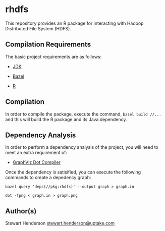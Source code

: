 # rhdfs

This repository provides an R package for interacting with Hadoop Distributed File System (HDFS).

## Compilation Requirements

The basic project requirements are as follows:

* [JDK](https://java.com/en/download/)

* [Bazel](https://bazel.build/)

* [R](https://www.r-project.org/)

## Compilation

In order to compile the package, execute the command, `bazel build //...` and this 
will build the R package and its Java dependency.

## Dependency Analysis

In order to perform a dependency analysis of the project, you will need to meet an extra requirement of:

* [GraphViz Dot Compiler](https://www.graphviz.org/)

Once the dependency is satisified, you can execute the following commands to create a depedency graph:

    bazel query 'deps(//pkg:rhdfs)' --output graph > graph.in

    dot -Tpng < graph.in > graph.png

## Author(s)

Stewart Henderson <stewart.henderson@uptake.com>